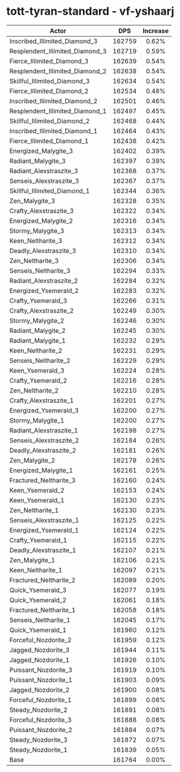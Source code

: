 # tott-tyran-standard - vf-yshaarj
| Actor | DPS | Increase |
|---|:---:|:---:|
|Inscribed_Illimited_Diamond_3|162759|0.62%|
|Resplendent_Illimited_Diamond_3|162719|0.59%|
|Fierce_Illimited_Diamond_3|162639|0.54%|
|Resplendent_Illimited_Diamond_2|162638|0.54%|
|Skillful_Illimited_Diamond_3|162634|0.54%|
|Fierce_Illimited_Diamond_2|162534|0.48%|
|Inscribed_Illimited_Diamond_2|162501|0.46%|
|Resplendent_Illimited_Diamond_1|162497|0.45%|
|Skillful_Illimited_Diamond_2|162468|0.44%|
|Inscribed_Illimited_Diamond_1|162464|0.43%|
|Fierce_Illimited_Diamond_1|162438|0.42%|
|Energized_Malygite_3|162402|0.39%|
|Radiant_Malygite_3|162397|0.39%|
|Radiant_Alexstraszite_3|162368|0.37%|
|Senseis_Alexstraszite_3|162367|0.37%|
|Skillful_Illimited_Diamond_1|162344|0.36%|
|Zen_Malygite_3|162328|0.35%|
|Crafty_Alexstraszite_3|162322|0.34%|
|Energized_Malygite_2|162316|0.34%|
|Stormy_Malygite_3|162313|0.34%|
|Keen_Neltharite_3|162312|0.34%|
|Deadly_Alexstraszite_3|162310|0.34%|
|Zen_Neltharite_3|162306|0.34%|
|Senseis_Neltharite_3|162294|0.33%|
|Radiant_Alexstraszite_2|162284|0.32%|
|Energized_Ysemerald_2|162283|0.32%|
|Crafty_Ysemerald_3|162266|0.31%|
|Crafty_Alexstraszite_2|162249|0.30%|
|Stormy_Malygite_2|162246|0.30%|
|Radiant_Malygite_2|162245|0.30%|
|Radiant_Malygite_1|162232|0.29%|
|Keen_Neltharite_2|162231|0.29%|
|Senseis_Neltharite_2|162229|0.29%|
|Keen_Ysemerald_3|162224|0.28%|
|Crafty_Ysemerald_2|162216|0.28%|
|Zen_Neltharite_2|162210|0.28%|
|Crafty_Alexstraszite_1|162201|0.27%|
|Energized_Ysemerald_3|162200|0.27%|
|Stormy_Malygite_1|162200|0.27%|
|Radiant_Alexstraszite_1|162198|0.27%|
|Senseis_Alexstraszite_2|162184|0.26%|
|Deadly_Alexstraszite_2|162181|0.26%|
|Zen_Malygite_2|162178|0.26%|
|Energized_Malygite_1|162161|0.25%|
|Fractured_Neltharite_3|162160|0.24%|
|Keen_Ysemerald_2|162153|0.24%|
|Keen_Ysemerald_1|162130|0.23%|
|Zen_Neltharite_1|162130|0.23%|
|Senseis_Alexstraszite_1|162125|0.22%|
|Energized_Ysemerald_1|162124|0.22%|
|Crafty_Ysemerald_1|162115|0.22%|
|Deadly_Alexstraszite_1|162107|0.21%|
|Zen_Malygite_1|162106|0.21%|
|Keen_Neltharite_1|162097|0.21%|
|Fractured_Neltharite_2|162089|0.20%|
|Quick_Ysemerald_3|162077|0.19%|
|Quick_Ysemerald_2|162061|0.18%|
|Fractured_Neltharite_1|162058|0.18%|
|Senseis_Neltharite_1|162045|0.17%|
|Quick_Ysemerald_1|161960|0.12%|
|Forceful_Nozdorite_2|161959|0.12%|
|Jagged_Nozdorite_3|161944|0.11%|
|Jagged_Nozdorite_1|161926|0.10%|
|Puissant_Nozdorite_3|161919|0.10%|
|Puissant_Nozdorite_1|161903|0.09%|
|Jagged_Nozdorite_2|161900|0.08%|
|Forceful_Nozdorite_1|161899|0.08%|
|Steady_Nozdorite_2|161891|0.08%|
|Forceful_Nozdorite_3|161888|0.08%|
|Puissant_Nozdorite_2|161884|0.07%|
|Steady_Nozdorite_3|161872|0.07%|
|Steady_Nozdorite_1|161839|0.05%|
|Base|161764|0.00%|
